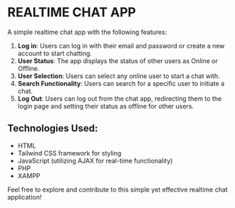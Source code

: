 # REALTIME CHAT APP

A simple realtime chat app with the following features:

1. **Log in**: Users can log in with their email and password or create a new account to start chatting.
2. **User Status**: The app displays the status of other users as Online or Offline.
3. **User Selection**: Users can select any online user to start a chat with.
4. **Search Functionality**: Users can search for a specific user to initiate a chat.
5. **Log Out**: Users can log out from the chat app, redirecting them to the login page and setting their status as offline for other users.

## Technologies Used:

- HTML
- Tailwind CSS framework for styling
- JavaScript (utilizing AJAX for real-time functionality)
- PHP
- XAMPP

Feel free to explore and contribute to this simple yet effective realtime chat application!
